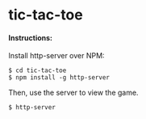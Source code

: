 # tic-tac-toe


#### Instructions:

Install http-server over NPM:

```
$ cd tic-tac-toe
$ npm install -g http-server
```

Then, use the server to view the game.

```
$ http-server
```
